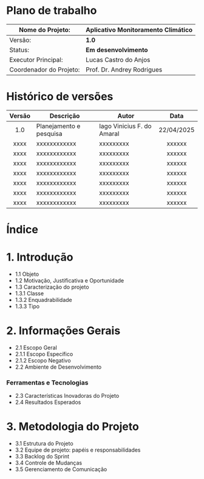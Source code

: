 # Plano de trabalho

| Nome do Projeto:        |**Aplicativo Monitoramento Climático**|
| ----------------------- | ------------------------------------ |
| Versão:                 | **1.0**                              |
| Status:                 | **Em desenvolvimento**               |
| Executor Principal:     | Lucas Castro do Anjos                |
| Coordenador do Projeto: | Prof. Dr. Andrey Rodrigues           |

# Histórico de versões
| Versão |         Descrição        |         Autor               |    Data    |
| :---:  |            ---           |          ---                |   :---:    |
| 1.0    | Planejamento e pesquisa  |  Iago Vinicius F. do Amaral | 22/04/2025 |
|  xxxx  |         xxxxxxxxxxxx     |                xxxxxxxxx    |   xxxxxx   |
|  xxxx  |         xxxxxxxxxxxx     |                xxxxxxxxx    |   xxxxxx   |
|  xxxx  |         xxxxxxxxxxxx     |                xxxxxxxxx    |   xxxxxx   |
|  xxxx  |         xxxxxxxxxxxx     |                xxxxxxxxx    |   xxxxxx   |
|  xxxx  |         xxxxxxxxxxxx     |                xxxxxxxxx    |   xxxxxx   |
|  xxxx  |         xxxxxxxxxxxx     |                xxxxxxxxx    |   xxxxxx   |
|  xxxx  |         xxxxxxxxxxxx     |                xxxxxxxxx    |   xxxxxx   |

# Índice
# 1. Introdução
* 1.1 Objeto
* 1.2 Motivação, Justificativa e Oportunidade
* 1.3 Caracterização do projeto
* 1.3.1 Classe
* 1.3.2 Enquadrabilidade
* 1.3.3 Tipo
# 2. Informações Gerais
* 2.1 Escopo Geral
* 2.1.1 Escopo Específico
* 2.1.2 Escopo Negativo
* 2.2 Ambiente de Desenvolvimento
### Ferramentas e Tecnologias
* 2.3 Características Inovadoras do Projeto
* 2.4 Resultados Esperados
# 3. Metodologia do Projeto
* 3.1 Estrutura do Projeto
* 3.2 Equipe de projeto: papéis e responsabilidades
* 3.3 Backlog do Sprint
* 3.4 Controle de Mudanças
* 3.5 Gerenciamento de Comunicação
